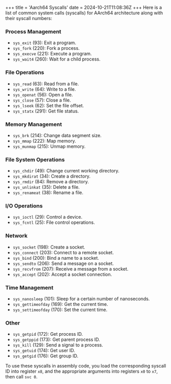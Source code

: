 +++
title = 'Aarch64 Syscalls'
date = 2024-10-21T11:08:36Z
+++
Here is a list of common system calls (syscalls) for AArch64 architecture along with their syscall numbers:

### Process Management
- `sys_exit` (93): Exit a program.
- `sys_fork` (220): Fork a process.
- `sys_execve` (221): Execute a program.
- `sys_wait4` (260): Wait for a child process.

### File Operations
- `sys_read` (63): Read from a file.
- `sys_write` (64): Write to a file.
- `sys_openat` (56): Open a file.
- `sys_close` (57): Close a file.
- `sys_lseek` (62): Set the file offset.
- `sys_statx` (291): Get file status.

### Memory Management
- `sys_brk` (214): Change data segment size.
- `sys_mmap` (222): Map memory.
- `sys_munmap` (215): Unmap memory.

### File System Operations
- `sys_chdir` (49): Change current working directory.
- `sys_mkdirat` (34): Create a directory.
- `sys_rmdir` (84): Remove a directory.
- `sys_unlinkat` (35): Delete a file.
- `sys_renameat` (38): Rename a file.

### I/O Operations
- `sys_ioctl` (29): Control a device.
- `sys_fcntl` (25): File control operations.

### Network
- `sys_socket` (198): Create a socket.
- `sys_connect` (203): Connect to a remote socket.
- `sys_bind` (200): Bind a name to a socket.
- `sys_sendto` (206): Send a message on a socket.
- `sys_recvfrom` (207): Receive a message from a socket.
- `sys_accept` (202): Accept a socket connection.

### Time Management
- `sys_nanosleep` (101): Sleep for a certain number of nanoseconds.
- `sys_gettimeofday` (169): Get the current time.
- `sys_settimeofday` (170): Set the current time.

### Other
- `sys_getpid` (172): Get process ID.
- `sys_getppid` (173): Get parent process ID.
- `sys_kill` (129): Send a signal to a process.
- `sys_getuid` (174): Get user ID.
- `sys_getgid` (176): Get group ID.

To use these syscalls in assembly code, you load the corresponding syscall ID into register `x8`, and the appropriate arguments into registers `x0` to `x7`, then call `svc 0`. 
